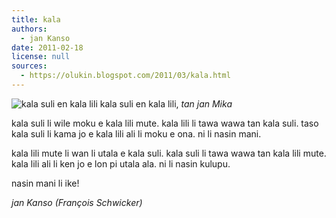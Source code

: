 ```yaml
---
title: kala
authors:
  - jan Kanso
date: 2011-02-18
license: null
sources:
  - https://olukin.blogspot.com/2011/03/kala.html
---
```


![kala suli en kala lili](https://blogger.googleusercontent.com/img/b/R29vZ2xl/AVvXsEhmAWgGNFrHxIY0W5z39HjmnjEwMgl-Q34Lo5ER7MHOhGaJYX1YsS1PQYQ2FomOca0gtxuw_5ilupXvGjO06FNuitxaWbthb4itfCo5dF9ax2AOTLft7PkN2iL6GdFSrsdoGWEshWqb3VPT/s1600/kala-suli.png)
kala suli en kala lili, *tan jan Mika*

kala suli li wile moku e kala lili mute. kala lili li tawa wawa tan kala suli. taso kala suli li kama jo e kala lili ali li moku e ona. ni li nasin mani.

kala lili mute li wan li utala e kala suli. kala suli li tawa wawa tan kala lili mute. kala lili ali li ken jo e lon pi utala ala. ni li nasin kulupu.

nasin mani li ike!

*jan Kanso (François Schwicker)*
